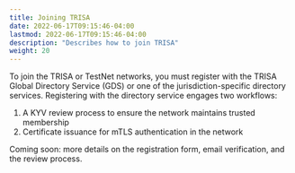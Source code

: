 ```yaml
---
title: Joining TRISA
date: 2022-06-17T09:15:46-04:00
lastmod: 2022-06-17T09:15:46-04:00
description: "Describes how to join TRISA"
weight: 20
---
```


To join the TRISA or TestNet networks, you must register with the TRISA Global Directory Service (GDS) or one of the jurisdiction-specific directory services. Registering with the directory service engages two workflows:

1. A KYV review process to ensure the network maintains trusted membership
2. Certificate issuance for mTLS authentication in the network

Coming soon: more details on the registration form, email verification, and the review process.

